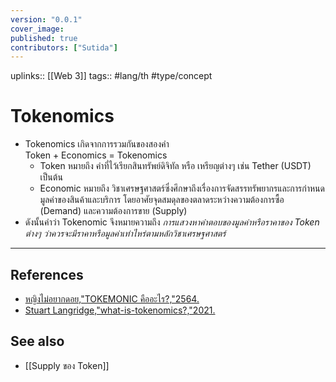 ```yaml
---
version: "0.0.1"
cover_image:
published: true
contributors: ["Sutida"]
---
```

uplinks:: [[Web 3]]
tags:: #lang/th #type/concept

# Tokenomics
- Tokenomics เกิดจากการรวมกันของสองคำ  
   Token + Economics = Tokenomics
	- Token หมายถึง คำที่ไว้เรียกสินทรัพย์ดิจิทัล หรือ เหรียญต่างๆ เช่น Tether (USDT) เป็นต้น  
	- Economic หมายถึง วิชาเศรษฐศาสตร์ซึ่งศึกษาถึงเรื่องการจัดสรรทรัพยากรและการกำหนดมูลค่าของสินค้าและบริการ โดยอาศัยจุดสมดุลของตลาดระหว่างความต้องการซื้อ (Demand) และความต้องการขาย (Supply)
-  ดังนั้นคำว่า Tokenomic จึงหมายความถึง *การแสวงหาคำตอบของมูลค่าหรือราคาของ Token ต่างๆ ว่าควรจะมีราคาหรือมูลค่าเท่าไหร่ตามหลักวิชาเศรษฐศาสตร์*
---
## References
- [หญิงไม่อยากดอย,"TOKEMONIC คืออะไร?,"2564.](https://csisociety.com/tokemonic/)
- [Stuart Langridge,"what-is-tokenomics?,"2021.](https://coinmarketcap.com/alexandria/article/what-is-tokenomics?fbclid=IwAR0T9kPgOMCssTn4zlWVx_yu0HpY56OlJ9uvCqdR51EpbD66q6W5iK9kAX8)
## See also
- [[Supply ของ Token]]

